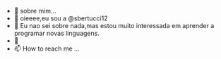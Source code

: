 - 👋 sobre mim...
- 👀 oieeee,eu sou a @sbertucci12
- 🌱 Eu nao sei sobre nada,mas estou muito interessada em aprender a programar novas linguagens.
- 💞️ 
- 📫 How to reach me ...

<!---
sbertucci12/sbertucci12 is a ✨ special ✨ repository because its `README.md` (this file) appears on your GitHub profile.
You can click the Preview link to take a look at your changes.
--->

